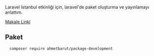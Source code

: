 Laravel Istanbul etkinliği için, laravel'de paket oluşturma ve yayınlamayı anlattım.

[Makale Linki](https://github.com/turkce-dokuman/laravel/blob/master/laravel_paket_yayinlama.md)

## Paket
```bash
  composer require ahmetbarut/package-development
```
